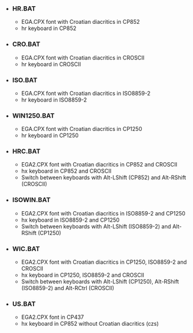 - ### HR.BAT
     - EGA.CPX font with Croatian diacritics in CP852
     - hr keyboard in CP852
- ### CRO.BAT
     - EGA.CPX font with Croatian diacritics in CROSCII
     - hr keyboard in CROSCII
- ### ISO.BAT
     - EGA.CPX font with Croatian diacritics in ISO8859-2
     - hr keyboard in ISO8859-2
- ### WIN1250.BAT
     - EGA.CPX font with Croatian diacritics in CP1250
     - hr keyboard in CP1250
- ### HRC.BAT
     - EGA2.CPX font with Croatian diacritics in CP852 and CROSCII
     - hx keyboard in CP852 and CROSCII
     - Switch between keyboards with Alt-LShift (CP852) and Alt-RShift (CROSCII)
- ### ISOWIN.BAT
     - EGA2.CPX font with Croatian diacritics in ISO8859-2 and CP1250
     - hx keyboard in ISO8859-2 and CP1250
     - Switch between keyboards with Alt-LShift (ISO8859-2) and Alt-RShift (CP1250)
- ### WIC.BAT
     - EGA2.CPX font with Croatian diacritics in CP1250, ISO8859-2 and CROSCII
     - hx keyboard in CP1250, ISO8859-2 and CROSCII
     - Switch between keyboards with Alt-LShift (CP1250), Alt-RShift (ISO8859-2) and Alt-RCtrl (CROSCII)
- ### US.BAT
     - EGA2.CPX font in CP437
     - hx keyboard in CP852 without Croatian diacritics (czs)
